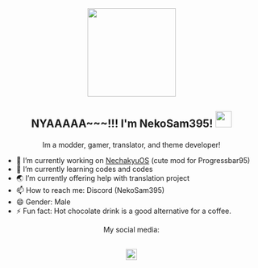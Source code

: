 <div align="center">
<img width="175px" src="https://em-content.zobj.net/source/microsoft-teams/337/grinning-cat-with-smiling-eyes_1f638.png"/>

## NYAAAAA~~~!!! I'm NekoSam395! <img width="32px" src="https://em-content.zobj.net/source/microsoft-3D-fluent/406/grinning-cat-with-smiling-eyes_1f638.png"/> </p>

Im a modder, gamer, translator, and theme developer!
<div align="left">

- 🔭 I’m currently working on [NechakyuOS][nckos] (cute mod for Progressbar95)
- 🌱 I’m currently learning codes and codes
- 🌏 I’m currently offering help with translation project
- 📫 How to reach me: Discord (NekoSam395)
- 😄 Gender: Male
- ⚡ Fun fact: Hot chocolate drink is a good alternative for a coffee.

<div align="center">
My social media:

[<img align="center" alt="NekoSam395 | bluesky" width="22px" src="https://cdn.jsdelivr.net/npm/simple-icons@v3/icons/bluesky.svg" />][x]
<br />
---

</details>

[nckos]: https://github.com/NekoSam395/NechakyuOS
[x]: https://nekosam395.bsky.social
